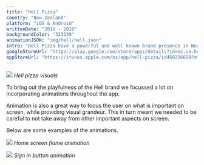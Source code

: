 ```yaml
---
title: "Hell Pizza"
country: "New Zealand"
platform: "iOS & Android"
writtenDate: "2016 - 2018"
backgroundColor: "323339"
animationJSON: "img/hell/hell.json"
intro: "Hell Pizza have a powerful and well known brand presence in New Zealand. As UX lead, my task was to create a beautiful mobile solution for their online ordering system."
googleStoreUrl: "https://play.google.com/store/apps/details?id=nz.co.hellpizza.order"
appStoreUrl: "https://itunes.apple.com/nz/app/hell-pizza/id460256659?mt=8"
---
```


![](/img/hell1.jpg)
*Hell pizza visuals*

To bring out the playfulness of the Hell brand we focussed a lot on incorporating animations throughout the app. 

Animation is also a great way to focus the user on what is important on screen, while providing visual grandeur. This in turn meant we needed to be careful to not take away from other important aspects on screen.

Below are some examples of the animations. 

![](/img/hell2.gif)
*Home screen flame animation*

![](/img/hell3.gif)
*Sign in button animation*